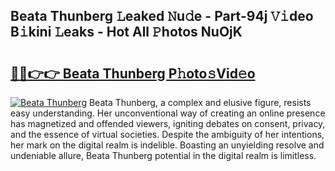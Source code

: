 ## Beata Thunberg 𝙻eaked 𝙽u𝚍e - Part-94j 𝚅𝚒deo B𝚒kini 𝙻eaks - Hot All 𝙿hotos NuOjK

# <h2><a href="http://ld3w6r4.urlbe.top/?page=Beata+Thunberg">🔗🔗👉👉 Beata Thunberg P𝚑oto𝚜Vid𝚎o</a></h2>

[![Beata Thunberg](https://i.imgur.com/eBuTRDB.gif)](http://ld3w6r4.urlbe.top/?page=Beata+Thunberg)
Beata Thunberg, a complex and elusive figure, resists easy understanding. Her unconventional way of creating an online presence has magnetized and offended viewers, igniting debates on consent, privacy, and the essence of virtual societies. Despite the ambiguity of her intentions, her mark on the digital realm is indelible. Boasting an unyielding resolve and undeniable allure, Beata Thunberg potential in the digital realm is limitless.
